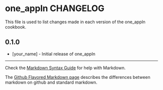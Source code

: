 one_appln CHANGELOG
===================

This file is used to list changes made in each version of the one_appln cookbook.

0.1.0
-----
- [your_name] - Initial release of one_appln

- - -
Check the [Markdown Syntax Guide](http://daringfireball.net/projects/markdown/syntax) for help with Markdown.

The [Github Flavored Markdown page](http://github.github.com/github-flavored-markdown/) describes the differences between markdown on github and standard markdown.
